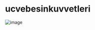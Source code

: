 # ucvebesinkuvvetleri

![image](https://user-images.githubusercontent.com/111523448/189901426-147b959f-6717-4d0c-8335-f587fb2d956c.png)
